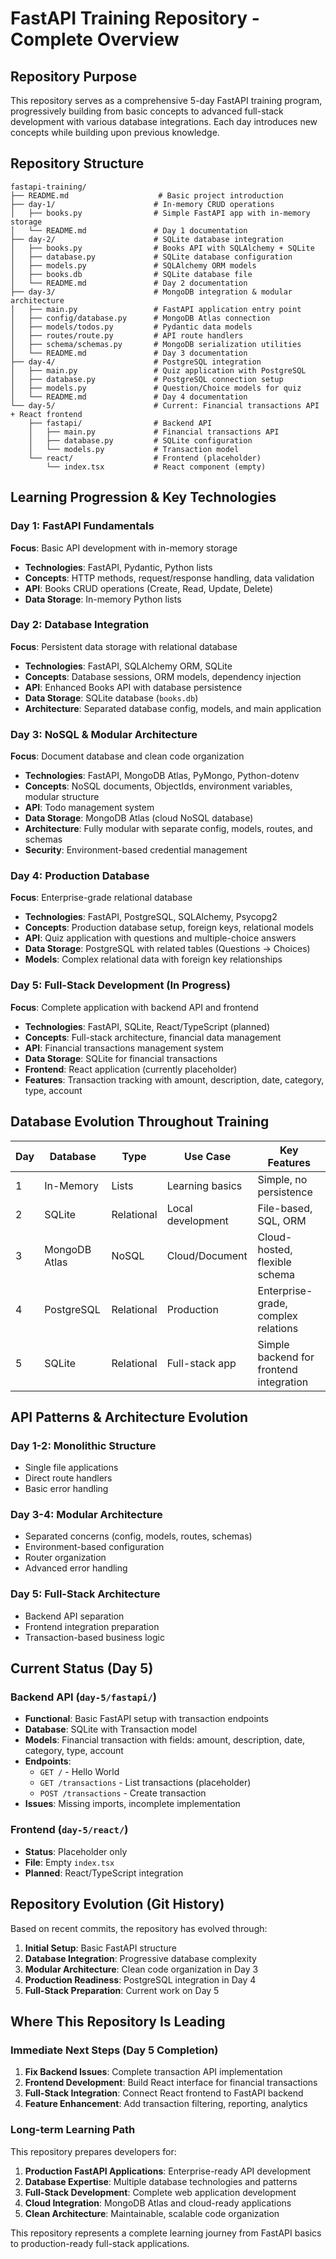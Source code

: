 # FastAPI Training Repository - Complete Overview

## Repository Purpose
This repository serves as a comprehensive 5-day FastAPI training program, progressively building from basic concepts to advanced full-stack development with various database integrations. Each day introduces new concepts while building upon previous knowledge.

## Repository Structure

```
fastapi-training/
├── README.md                    # Basic project introduction
├── day-1/                      # In-memory CRUD operations
│   ├── books.py                # Simple FastAPI app with in-memory storage
│   └── README.md               # Day 1 documentation
├── day-2/                      # SQLite database integration
│   ├── books.py                # Books API with SQLAlchemy + SQLite
│   ├── database.py             # SQLite database configuration
│   ├── models.py               # SQLAlchemy ORM models
│   ├── books.db                # SQLite database file
│   └── README.md               # Day 2 documentation
├── day-3/                      # MongoDB integration & modular architecture
│   ├── main.py                 # FastAPI application entry point
│   ├── config/database.py      # MongoDB Atlas connection
│   ├── models/todos.py         # Pydantic data models
│   ├── routes/route.py         # API route handlers
│   ├── schema/schemas.py       # MongoDB serialization utilities
│   └── README.md               # Day 3 documentation
├── day-4/                      # PostgreSQL integration
│   ├── main.py                 # Quiz application with PostgreSQL
│   ├── database.py             # PostgreSQL connection setup
│   ├── models.py               # Question/Choice models for quiz
│   └── README.md               # Day 4 documentation
└── day-5/                      # Current: Financial transactions API + React frontend
    ├── fastapi/                # Backend API
    │   ├── main.py             # Financial transactions API
    │   ├── database.py         # SQLite configuration
    │   └── models.py           # Transaction model
    └── react/                  # Frontend (placeholder)
        └── index.tsx           # React component (empty)
```

## Learning Progression & Key Technologies

### Day 1: FastAPI Fundamentals
**Focus**: Basic API development with in-memory storage
- **Technologies**: FastAPI, Pydantic, Python lists
- **Concepts**: HTTP methods, request/response handling, data validation
- **API**: Books CRUD operations (Create, Read, Update, Delete)
- **Data Storage**: In-memory Python lists

### Day 2: Database Integration
**Focus**: Persistent data storage with relational database
- **Technologies**: FastAPI, SQLAlchemy ORM, SQLite
- **Concepts**: Database sessions, ORM models, dependency injection
- **API**: Enhanced Books API with database persistence
- **Data Storage**: SQLite database (`books.db`)
- **Architecture**: Separated database config, models, and main application

### Day 3: NoSQL & Modular Architecture
**Focus**: Document database and clean code organization
- **Technologies**: FastAPI, MongoDB Atlas, PyMongo, Python-dotenv
- **Concepts**: NoSQL documents, ObjectIds, environment variables, modular structure
- **API**: Todo management system
- **Data Storage**: MongoDB Atlas (cloud NoSQL database)
- **Architecture**: Fully modular with separate config, models, routes, and schemas
- **Security**: Environment-based credential management

### Day 4: Production Database
**Focus**: Enterprise-grade relational database
- **Technologies**: FastAPI, PostgreSQL, SQLAlchemy, Psycopg2
- **Concepts**: Production database setup, foreign keys, relational models
- **API**: Quiz application with questions and multiple-choice answers
- **Data Storage**: PostgreSQL with related tables (Questions → Choices)
- **Models**: Complex relational data with foreign key relationships

### Day 5: Full-Stack Development (In Progress)
**Focus**: Complete application with backend API and frontend
- **Technologies**: FastAPI, SQLite, React/TypeScript (planned)
- **Concepts**: Full-stack architecture, financial data management
- **API**: Financial transactions management system
- **Data Storage**: SQLite for financial transactions
- **Frontend**: React application (currently placeholder)
- **Features**: Transaction tracking with amount, description, date, category, type, account

## Database Evolution Throughout Training

| Day | Database | Type | Use Case | Key Features |
|-----|----------|------|----------|--------------|
| 1 | In-Memory | Lists | Learning basics | Simple, no persistence |
| 2 | SQLite | Relational | Local development | File-based, SQL, ORM |
| 3 | MongoDB Atlas | NoSQL | Cloud/Document | Cloud-hosted, flexible schema |
| 4 | PostgreSQL | Relational | Production | Enterprise-grade, complex relations |
| 5 | SQLite | Relational | Full-stack app | Simple backend for frontend integration |

## API Patterns & Architecture Evolution

### Day 1-2: Monolithic Structure
- Single file applications
- Direct route handlers
- Basic error handling

### Day 3-4: Modular Architecture
- Separated concerns (config, models, routes, schemas)
- Environment-based configuration
- Router organization
- Advanced error handling

### Day 5: Full-Stack Architecture
- Backend API separation
- Frontend integration preparation
- Transaction-based business logic

## Current Status (Day 5)

### Backend API (`day-5/fastapi/`)
- **Functional**: Basic FastAPI setup with transaction endpoints
- **Database**: SQLite with Transaction model
- **Models**: Financial transaction with fields: amount, description, date, category, type, account
- **Endpoints**:
  - `GET /` - Hello World
  - `GET /transactions` - List transactions (placeholder)
  - `POST /transactions` - Create transaction
- **Issues**: Missing imports, incomplete implementation

### Frontend (`day-5/react/`)
- **Status**: Placeholder only
- **File**: Empty `index.tsx`
- **Planned**: React/TypeScript integration

## Repository Evolution (Git History)

Based on recent commits, the repository has evolved through:

1. **Initial Setup**: Basic FastAPI structure
2. **Database Integration**: Progressive database complexity
3. **Modular Architecture**: Clean code organization in Day 3
4. **Production Readiness**: PostgreSQL integration in Day 4
5. **Full-Stack Preparation**: Current work on Day 5

## Where This Repository Is Leading

### Immediate Next Steps (Day 5 Completion)
1. **Fix Backend Issues**: Complete transaction API implementation
2. **Frontend Development**: Build React interface for financial transactions
3. **Full-Stack Integration**: Connect React frontend to FastAPI backend
4. **Feature Enhancement**: Add transaction filtering, reporting, analytics

### Long-term Learning Path
This repository prepares developers for:

1. **Production FastAPI Applications**: Enterprise-ready API development
2. **Database Expertise**: Multiple database technologies and patterns
3. **Full-Stack Development**: Complete web application development
4. **Cloud Integration**: MongoDB Atlas and cloud-ready applications
5. **Clean Architecture**: Maintainable, scalable code organization


This repository represents a complete learning journey from FastAPI basics to production-ready full-stack applications.